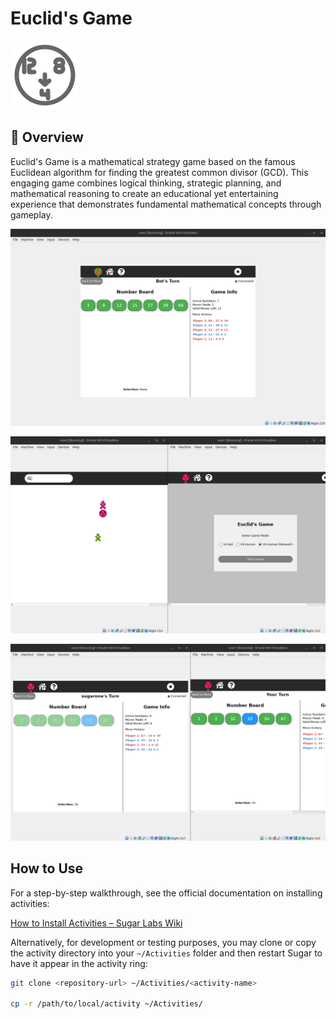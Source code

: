 # Euclid's Game

![Game Logo](./activity/activity-euclids.svg)

## 🎯 Overview

Euclid's Game is a mathematical strategy game based on the famous Euclidean algorithm for finding the greatest common divisor (GCD). This engaging game combines logical thinking, strategic planning, and mathematical reasoning to create an educational yet entertaining experience that demonstrates fundamental mathematical concepts through gameplay.

![Game Screenshot](./screenshots/03.png)

![Gameplay Example](./screenshots/01.png)

![Game Modes](./screenshots/02.png)

## How to Use

For a step-by-step walkthrough, see the official documentation on installing activities:

[How to Install Activities – Sugar Labs Wiki](https://wiki.sugarlabs.org/go/How_to_install_activities)

Alternatively, for development or testing purposes, you may clone or copy the activity directory into your `~/Activities` folder and then restart Sugar to have it appear in the activity ring:

```bash
git clone <repository-url> ~/Activities/<activity-name>

cp -r /path/to/local/activity ~/Activities/
```